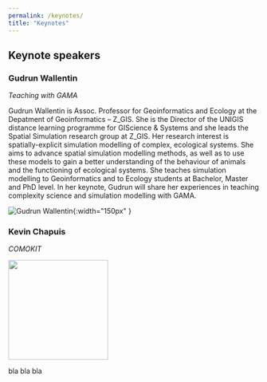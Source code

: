 ```yaml
---
permalink: /keynotes/
title: "Keynotes"
---
```


## Keynote speakers

### Gudrun Wallentin

*Teaching with GAMA*

Gudrun Wallentin is Assoc. Professor for Geoinformatics and Ecology at the Depatment of Geoinformatics – Z_GIS. She is the Director of the UNIGIS distance learning programme for GIScience & Systems and she leads the Spatial Simulation research group at Z_GIS. Her research interest is spatially-explicit simulation modelling of complex, ecological systems. She aims to advance spatial simulation modelling methods, as well as to use these models to gain a better understanding of the behaviour of animals and the functioning of ecological systems. She teaches simulation modelling to Geoinformatics and to Ecology students at Bachelor, Master and PhD level. In her keynote, Gudrun will share her experiences in teaching complexity science and simulation modelling with GAMA.

![Gudrun Wallentin](https://www.plus.ac.at/wp-content/uploads/2021/02/WallentinGudrun2_01.jpg){:width="150px" }

### Kevin Chapuis 

*COMOKIT*

<img src="https://github.com/gama-platform/Gama-Days-2022/_includes/KevinChapuis.jpg" width="200">

bla bla bla
